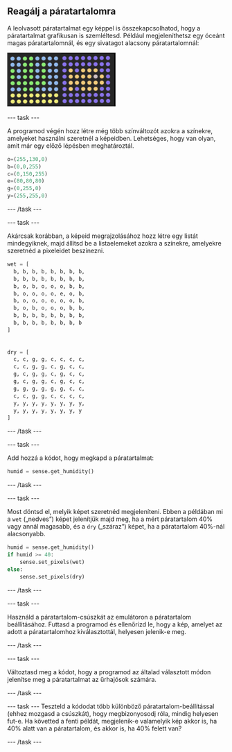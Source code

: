 ## Reagálj a páratartalomra

A leolvasott páratartalmat egy képpel is összekapcsolhatod, hogy a páratartalmat grafikusan is szemléltesd. Például megjeleníthetsz egy óceánt magas páratartalomnál, és egy sivatagot alacsony páratartalomnál:

![Nedves és száraz](images/wet-dry.png)

--- task ---

A programod végén hozz létre még több színváltozót azokra a színekre, amelyeket használni szeretnél a képeidben. Lehetséges, hogy van olyan, amit már egy előző lépésben meghatároztál.

```python
o=(255,130,0)
b=(0,0,255)
c=(0,150,255)
e=(80,80,80)
g=(0,255,0)
y=(255,255,0)
```

--- /task ---

--- task ---

Akárcsak korábban, a képeid megrajzolásához hozz létre egy listát mindegyiknek, majd állítsd be a listaelemeket azokra a színekre, amelyekre szeretnéd a pixeleidet beszínezni.

```python
wet = [
  b, b, b, b, b, b, b, b,
  b, b, b, b, b, b, b, b,
  b, o, b, o, o, o, b, b,
  b, o, o, o, o, e, o, b,
  b, o, o, o, o, o, o, b,
  b, o, b, o, o, o, b, b,
  b, b, b, b, b, b, b, b,
  b, b, b, b, b, b, b, b
]


dry = [
  c, c, g, g, c, c, c, c,
  c, c, g, g, c, g, c, c,
  g, c, g, g, c, g, c, c,
  g, c, g, g, c, g, c, c,
  g, g, g, g, g, g, c, c,
  c, c, g, g, c, c, c, c,
  y, y, y, y, y, y, y, y,
  y, y, y, y, y, y, y, y
]
```

--- /task ---

--- task ---

Add hozzá a kódot, hogy megkapd a páratartalmat:

```python
humid = sense.get_humidity()
```

--- /task ---

--- task ---

Most döntsd el, melyik képet szeretnéd megjeleníteni. Ebben a példában mi a `wet` („nedves”) képet jelenítjük majd meg, ha a mért páratartalom 40% vagy annál magasabb, és a `dry` („száraz”) képet, ha a páratartalom 40%-nál alacsonyabb.

```python
humid = sense.get_humidity()
if humid >= 40:
    sense.set_pixels(wet)
else:
    sense.set_pixels(dry)
```

--- /task ---

--- task ---

Használd a páratartalom-csúszkát az emulátoron a páratartalom beállításához. Futtasd a programod és ellenőrizd le, hogy a kép, amelyet az adott a páratartalomhoz kiválasztottál, helyesen jelenik-e meg.

--- /task ---

--- task ---

Változtasd meg a kódot, hogy a programod az általad választott módon jelenítse meg a páratartalmat az űrhajósok számára.

--- /task ---

--- task --- Teszteld a kódodat több különböző páratartalom-beállítással (ehhez mozgasd a csúszkát), hogy megbizonyosodj róla, mindig helyesen fut-e. Ha követted a fenti példát, megjelenik-e valamelyik kép akkor is, ha 40% alatt van a páratartalom, és akkor is, ha 40% felett van?

--- /task ---
